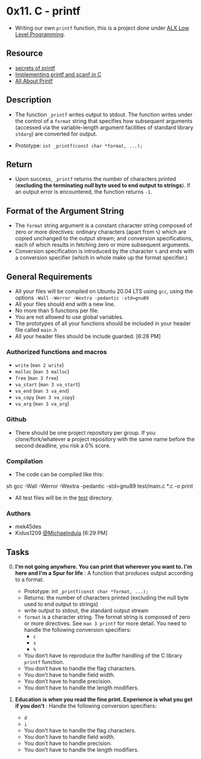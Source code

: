 # 0x11. C - printf 

- Writing our own `printf` function, this is a project done under [ALX Low Level Programming](https://github.com/iAmG-r00t/alx-low_level_programming).

## Resource

- [secrets of printf](https://www.cypress.com/file/54761/download)
- [Implementing printf and scanf in C](https://iq.opengenus.org/how-printf-and-scanf-function-works-in-c-internally/)
- [All About Printf](https://akshatshibu.wordpress.com/2015/07/22/all-about-printf/)


## Description

- The function `_printf` writes output to stdout. The function writes under the control of a `format` string that specifies how subsequent arguments (accessed via the variable-length argument facilities of standard library `stdarg`) are converted for output.

- Prototype: `int _printf(const char *format, ...);`

## Return

- Upon success, `_printf` returns the number of characters printed (**excluding the terminating null byte used to end output to strings**). If an output error is encountered, the function returns `-1`.

## Format of the Argument String

- The `format` string argument is a constant character string composed of zero or more directives: ordinary characters (apart from `%`) which are copied unchanged to the output stream; and conversion specifications, each of which results in fetching zero or more subsequent arguments.
- Conversion specification is introduced by the character `%` and ends with a conversion specifier (which in whole make up the format specifier.)

## General Requirements

- All your files will be compiled on Ubuntu 20.04 LTS using `gcc`, using the options `-Wall -Werror -Wextra -pedantic -std=gnu89`
- All your files should end with a new line.
- No more than 5 functions per file.
- You are not allowed to use global variables.
- The prototypes of all your functions should be included in your header file called `main.h`
- All your header files should be include guarded.
[6:28 PM]
### Authorized functions and macros

- `write` (`man 2 write`)
- `malloc` (`man 3 malloc`)
- `free` (`man 3 free`)
- `va_start` (`man 3 va_start`)
- `va_end` (`man 3 va_end`)
- `va_copy` (`man 3 va_copy`)
- `va_arg` (`man 3 va_arg`)

### Github

- There should be one project repository per group. If you clone/fork/whatever a project repository with the same name before the second deadline, you risk a 0% score.

### Compilation

- The code can be compiled like this:
    
sh
    gcc -Wall -Werror -Wextra -pedantic -std=gnu89 test/main.c *.c -o print
    
- All test files will be in the [test](./test) directory.


### Authors

- mek45des
- Kidus1209 [@Michaelndula](https://github.com/Kidus1209)
[6:29 PM]
## Tasks

0. **I'm not going anywhere. You can print that wherever you want to. I'm here and I'm a Spur for life** : A function that produces output according to a format.
    - Prototype: int `_printf(const char *format, ...);`
    - Returns: the number of characters printed (excluding the null byte used to end output to strings)
    - write output to stdout, the standard output stream
    - `format` is a character string. The format string is composed of zero or more directives. See `man 3 printf` for more detail. You need to handle the following conversion specifiers:
        - `c`
        - `s`
        - `%`
    - You don’t have to reproduce the buffer handling of the C library `printf` function.
    - You don’t have to handle the flag characters.
    - You don’t have to handle field width.
    - You don’t have to handle precision.
    - You don’t have to handle the length modifiers.

1. **Education is when you read the fine print. Experience is what you get if you don't** : Handle the following conversion specifiers:
    - `d`
    - `i`
    - You don’t have to handle the flag characters.
    - You don’t have to handle field width.
    - You don’t have to handle precision.
    - You don’t have to handle the length modifiers.
